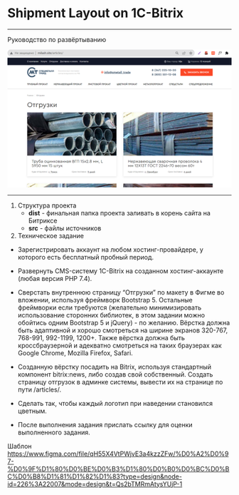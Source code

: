 # Shipment Layout on 1C-Bitrix

---
Руководство по развёртыванию

![Скриншот проекта](shipment.png)

---
1. Структура проекта
    - **dist** - финальная папка проекта заливать в корень сайта на Битриксе
    - **src** - файлы источников
2. Техническое задание
- Зарегистрировать аккаунт на любом хостинг-провайдере, у которого есть бесплатный пробный период.

- Развернуть CMS-систему 1С-Bitrix на созданном хостинг-аккаунте (любая версия PHP 7.4).

- Сверстать внутреннюю страницу “Отгрузки” по макету в Фигме во вложении, используя фреймворк Bootstrap 5. Остальные фреймворки если требуются (желательно минимизировать использование сторонних библиотек, в этом задании можно обойтись одним Bootstrap 5 и jQuery) - по желанию. Вёрстка должна быть адаптивной и хорошо смотреться на ширине экранов 320-767, 768-991, 992-1199, 1200+. Также вёрстка должна быть кроссбраузерной и адекватно смотреться на таких браузерах как Google Chrome, Mozilla Firefox, Safari.

- Созданную вёрстку посадить на Bitrix, используя стандартный компонент bitrix:news, либо создав свой собственный. Создать страницу отгрузок в админке системы, вывести их на странице по пути /articles/.

- Сделать так, чтобы каждый логотип при наведении становился цветным.

- После выполнения задания прислать ссылку для оценки выполненного задания.

Шаблон  
https://www.figma.com/file/qH55X4VtPWjvE3a4kzzZFw/%D0%A2%D0%97-%D0%9F%D1%80%D0%BE%D0%B3%D1%80%D0%B0%D0%BC%D0%BC%D0%B8%D1%81%D1%82%D1%83?type=design&node-id=226%3A22007&mode=design&t=Qs2bTMRmAtysYUjP-1
